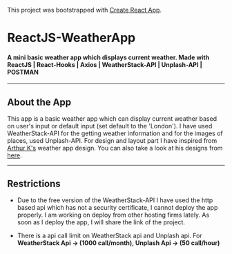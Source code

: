 This project was bootstrapped with [Create React App](https://github.com/facebook/create-react-app).

# ReactJS-WeatherApp

#### A mini basic weather app which displays current weather. Made with ReactJS | React-Hooks | Axios | WeatherStack-API | Unplash-API | POSTMAN

---

 ## About the App
 
 This app is a basic weather app which can display current weather based on user's input or default input (set default to the 'London'). I have used WeatherStack-API for the getting weather information and for the images of places, used Unplash-API. For design and layout part I have inspired from [Arthur K's](https://dribbble.com/shots/7376567-Weather-App-Website) weather app design. You can also take a look at his designs from [here](https://dribbble.com/thearthurk).  

---

## Restrictions

 * Due to the free version of the WeatherStack-API I have used the http based api which has not a security certificate, I cannot deploy the app properly. I am working on deploy from other hosting firms lately. As soon as I deploy the app, I will share the link of the project. 
 
 * There is a api call limit on WeatherStack api and Unplash api. For **WeatherStack Api -> (1000 call/month), Unplash Api -> (50 call/hour)**
 
